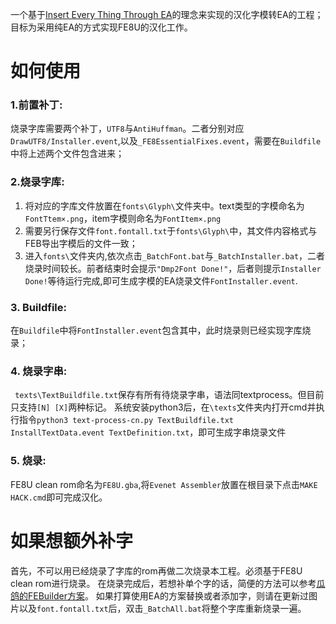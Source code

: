 一个基于[Insert Every Thing Through EA](https://feuniverse.us/t/ea-wip-a-guide-to-inserting-everything-through-ea/1627 )的理念来实现的汉化字模转EA的工程；目标为采用纯EA的方式实现FE8U的汉化工作。

# 如何使用
### 1.前置补丁:
烧录字库需要两个补丁，`UTF8`与`AntiHuffman`。二者分别对应`DrawUTF8/Installer.event`,以及`_FE8EssentialFixes.event`，需要在`Buildfile`中将上述两个文件包含进来；

### 2.烧录字库:
1. 将对应的字库文件放置在`fonts\Glyph\`文件夹中。text类型的字模命名为`FontTtem×.png`，item字模则命名为`FontItem×.png`
2. 需要另行保存文件`font.fontall.txt`于`fonts\Glyph\`中，其文件内容格式与FEB导出字模后的文件一致；
3. 进入`fonts\`文件夹内,依次点击`_BatchFont.bat`与`_BatchInstaller.bat`，二者烧录时间较长。前者结束时会提示`"Dmp2Font Done!"`，后者则提示`Installer Done!`等待运行完成,即可生成字模的EA烧录文件`FontInstaller.event`.

### 3. Buildfile: 
在`Buildfile`中将`FontInstaller.event`包含其中，此时烧录则已经实现字库烧录；

### 4. 烧录字串:
``` texts\TextBuildfile.txt```保存有所有待烧录字串，语法同textprocess。但目前只支持```[N] [X]```两种标记。
系统安装python3后，在```\texts```文件夹内打开cmd并执行指令```python3 text-process-cn.py TextBuildfile.txt InstallTextData.event TextDefinition.txt```，即可生成字串烧录文件

### 5. 烧录:
FE8U clean rom命名为`FE8U.gba`,将`Evenet Assembler`放置在根目录下点击`MAKE HACK.cmd`即可完成汉化。



# 如果想额外补字
首先，不可以用已经烧录了字库的rom再做二次烧录本工程。必须基于FE8U clean rom进行烧录。
在烧录完成后，若想补单个字的话，简便的方法可以参考[瓜鸽的FEBuilder方案](https://www.bilibili.com/video/BV1Q34y1d7gL)。 如果打算使用EA的方案替换或者添加字，则请在更新过图片以及`font.fontall.txt`后，双击`_BatchAll.bat`将整个字库重新烧录一遍。